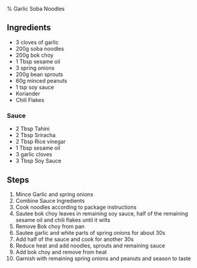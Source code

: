 % Garlic Soba Noodles

## Ingredients

* 3 cloves of garlic
* 200g soba noodles
* 200g bok choy
* 1 Tbsp sesame oil
* 3 spring onions
* 200g bean sprouts
* 60g minced peanuts
* 1 tsp soy sauce
* Koriander
* Chili Flakes 

### Sauce 

* 2 Tbsp Tahini
* 2 Tbsp Sriracha
* 2 Tbsp Rice vinegar 
* 1 Tbsp sesame oil 
* 3 garlic cloves
* 3 Tbsp Soy Sauce 

## Steps 

1. Mince Garlic and spring onions
2. Combine Sauce Ingredients
3. Cook noodles according to package instructions 
4. Sautee bok choy leaves in remaining soy sauce, half of the remaining sesame oil and chili flakes until it wilts
5. Remove Bok choy from pan
6. Sautee garlic and white parts of spring onions for about 30s 
7. Add half of the sauce and cook for another 30s
8. Reduce heat and add noodles, sprouts and remaining sauce
9. Add bok choy and remove from heat
10. Garnish with remaining spring onions and peanuts and season to taste
